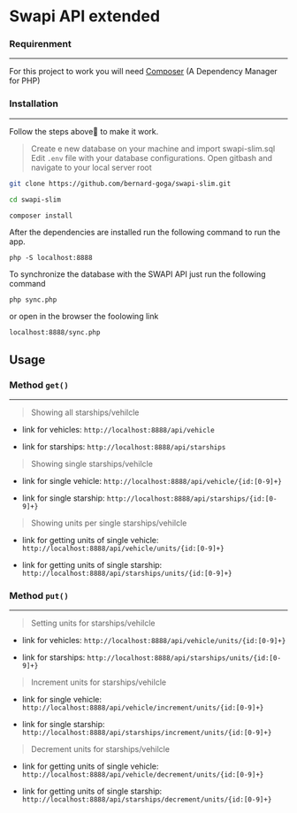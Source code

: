 # Swapi API extended

### Requirenment
-----------
For this project to work you will need [Composer](https://getcomposer.org/) (A Dependency Manager for PHP)

### Installation
-----------
Follow the steps above👀 to make it work.

> Create e new database on your machine and import swapi-slim.sql 
> Edit `.env` file with your database configurations. 
> Open gitbash and navigate to your local server root

```bash
git clone https://github.com/bernard-goga/swapi-slim.git
```
```bash
cd swapi-slim
```
```bash
composer install
``` 

After the dependencies are installed run the following command to run the app.

```
php -S localhost:8888
``` 

To synchronize the database with the SWAPI API just run the following command

```
php sync.php
``` 

or open in the browser the foolowing link


```
localhost:8888/sync.php
``` 


Usage
-----

### Method `get()`
-----------
> Showing all starships/vehilcle

- link for vehicles: `http://localhost:8888/api/vehicle`

- link for starships: `http://localhost:8888/api/starships`

> Showing single starships/vehilcle

- link for single vehicle: `http://localhost:8888/api/vehicle/{id:[0-9]+}`

- link for single starship: `http://localhost:8888/api/starships/{id:[0-9]+}`

> Showing units per single starships/vehilcle

- link for getting units of single vehicle: `http://localhost:8888/api/vehicle/units/{id:[0-9]+}`

- link for getting units of single starship: `http://localhost:8888/api/starships/units/{id:[0-9]+}`



### Method `put()`
-----------
> Setting units for starships/vehilcle

- link for vehicles: `http://localhost:8888/api/vehicle/units/{id:[0-9]+}`

- link for starships: `http://localhost:8888/api/starships/units/{id:[0-9]+}`

> Increment units for starships/vehilcle

- link for single vehicle: `http://localhost:8888/api/vehicle/increment/units/{id:[0-9]+}`

-  link for single starship: `http://localhost:8888/api/starships/increment/units/{id:[0-9]+}`

> Decrement units for starships/vehilcle

- link for getting units of single vehicle: `http://localhost:8888/api/vehicle/decrement/units/{id:[0-9]+}`

-  link for getting units of single starship: `http://localhost:8888/api/starships/decrement/units/{id:[0-9]+}`